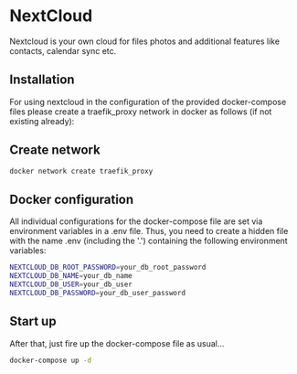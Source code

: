 # NextCloud

Nextcloud is your own cloud for files photos and additional features like contacts, calendar sync etc.

## Installation

For using nextcloud in the configuration of the provided docker-compose files please create a
traefik_proxy network in docker as follows (if not existing already):

## Create network

```bash
docker network create traefik_proxy
```

## Docker configuration

All individual configurations for the docker-compose file are set via environment variables
in a .env file. Thus, you need to create a hidden file with the name .env (including the '.')
containing the following environment variables:

````bash
NEXTCLOUD_DB_ROOT_PASSWORD=your_db_root_password
NEXTCLOUD_DB_NAME=your_db_name
NEXTCLOUD_DB_USER=your_db_user
NEXTCLOUD_DB_PASSWORD=your_db_user_password
````

## Start up

After that, just fire up the docker-compose file as usual...

````bash 
docker-compose up -d
````
